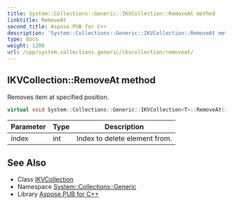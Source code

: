 ```yaml
---
title: System::Collections::Generic::IKVCollection::RemoveAt method
linktitle: RemoveAt
second_title: Aspose.PUB for C++
description: 'System::Collections::Generic::IKVCollection::RemoveAt method. Removes item at specified position in C++.'
type: docs
weight: 1200
url: /cpp/system.collections.generic/ikvcollection/removeat/
---
```

## IKVCollection::RemoveAt method


Removes item at specified position.

```cpp
virtual void System::Collections::Generic::IKVCollection<T>::RemoveAt(int index) override
```


| Parameter | Type | Description |
| --- | --- | --- |
| index | int | Index to delete element from. |

## See Also

* Class [IKVCollection](../)
* Namespace [System::Collections::Generic](../../)
* Library [Aspose.PUB for C++](../../../)
